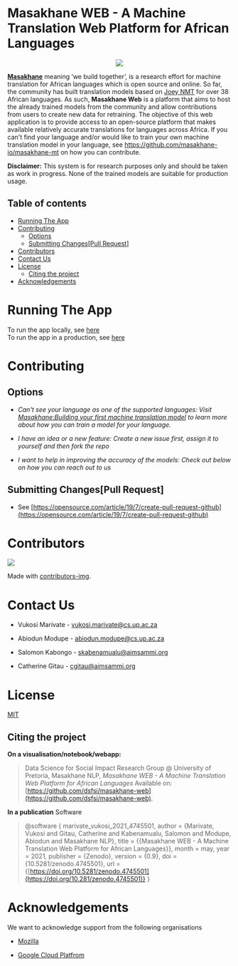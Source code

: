 # Masakhane WEB - A Machine Translation Web Platform for African Languages

<div  align="center">
<img src="https://pbs.twimg.com/profile_images/1255858628986384384/d7Lk9I-w_400x400.jpg">
</div>


[**Masakhane**](https://www.masakhane.io/) meaning ‘we build together’, is a research effort for machine translation for African languages which is open source and online. So far, the community has built translation models based on [Joey NMT](https://github.com/joeynmt/joeynmt) for over 38 African languages. As such, **Masakhane Web** is a platform that aims to host the already trained models from the community and allow contributions from users to create new data for retraining. The objective of this web application is to provide access to an open-source platform that makes available relatively accurate translations for languages across Africa. If you can't find your language and/or would like to train your own machine translation model in your language, see https://github.com/masakhane-io/masakhane-mt on how you can contribute.


**Disclaimer:** This system is for research purposes only and should be taken as work in progress. None of the trained models are suitable for production usage.

## Table of contents
- [Running The App](#running-the-app)
- [Contributing](#contributing)
	- [Options](#options)
	- [Submitting Changes\[Pull Request\]](#submitting-changespull-request)
- [Contributors](#contributors)
- [Contact Us](#contact-us)
- [License](#license)
	- [Citing the project](#citing-the-project)
- [Acknowledgements](#acknowledgements)


# Running The App 
To run the app locally, see [here](/docs/github_docs/start_app_locally_doc.md#running-the-app-locally)  
To run the app in a production, see [here](/docs/github_docs/start_app_prod_doc.md#running-the-app-in-production)

# Contributing


## Options

-  *Can't see your language as one of the supported languages: Visit [Masakhane:Building your first machine translation model](https://github.com/masakhane-io/masakhane-mt#building-your-first-machine-translation-model) to learn more about how you can train a model for your language.*

-  *I have an idea or a new feature: Create a new issue first, assign it to yourself and then fork the repo*

-  *I want to help in improving the accuracy of the models: Check out below on how you can reach out to us*

  

## Submitting Changes[Pull Request]

- See [https://opensource.com/article/19/7/create-pull-request-github](https://opensource.com/article/19/7/create-pull-request-github)

  

# Contributors

<a  href="https://github.com/dsfsi/masakhane-web/graphs/contributors">

<img  src="https://contrib.rocks/image?repo=dsfsi/masakhane-web"  />

</a>

  

Made with [contributors-img](https://contrib.rocks).

  
  

# Contact Us

- Vukosi Marivate - vukosi.marivate@cs.up.ac.za

- Abiodun Modupe - abiodun.modupe@cs.up.ac.za

- Salomon Kabongo - skabenamualu@aimsammi.org

- Catherine Gitau - cgitau@aimsammi.org

  

# License

[MIT](https://mit-license.org/)

  

## Citing the project

**On a visualisation/notebook/webapp:**

> Data Science for Social Impact Research Group @ University of Pretoria, Masakhane NLP, *Masakhane WEB - A Machine Translation Web Platform for African Languages* Available on: [https://github.com/dsfsi/masakhane-web](https://github.com/dsfsi/masakhane-web).

**In a publication**
Software

> @software { marivate_vukosi_2021_4745501, 
> author = {Marivate, Vukosi and Gitau, Catherine and Kabenamualu, Salomon and Modupe, Abiodun and Masakhane NLP},
> title = {{Masakhane WEB - A Machine Translation Web Platform for African Languages}}, 
> month = may, year = 2021, 
> publisher = {Zenodo}, 
> version = {0.9}, 
> doi = {10.5281/zenodo.4745501}, 
> url = {[https://doi.org/10.5281/zenodo.4745501](https://doi.org/10.281/zenodo.4745501)}
> }

  

# Acknowledgements

  

We want to acknowledge support from the following organisations

- [Mozilla](https://www.mozilla.org/en-US/moss/)

- [Google Cloud Platfrom](https://cloud.google.com/)